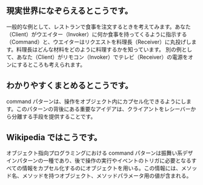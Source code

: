 ## 現実世界になぞらえるとこうです。

一般的な例として、レストランで食事を注文するときを考えてみます。あなた（Client）がウエイター（Invoker）に何か食事を持ってくるように指示する（Command）と、ウエイターはリクエストを料理長（Receiver）に丸投げします。料理長はどんな材料をどのように料理するかを知っています。
別の例として、あなた（Client）がリモコン（Invoker）でテレビ（Receiver）の電源をオンにするところも考えられます。

## わかりやすくまとめるとこうです。

command パターンは、操作をオブジェクト内にカプセル化できるようにします。このパターンの背後にある重要なアイデアは、クライアントをレシーバーから分離する手段を提供することです。

## Wikipedia ではこうです。

オブジェクト指向プログラミングにおける command パターンは振舞い系デザインパターンの一種であり、後で操作の実行やイベントのトリガに必要となるすべての情報をカプセル化するのにオブジェクトを用いる。この情報には、メソッド名、メソッドを持つオブジェクト、メソッドパラメータ用の値が含まれる。
